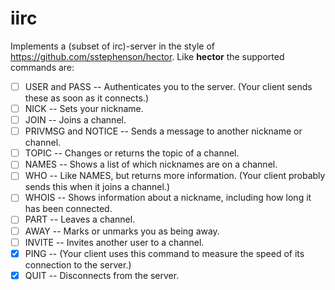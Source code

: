 # iirc

Implements a (subset of irc)-server in the style of
<https://github.com/sstephenson/hector>. Like __hector__ the supported commands
are:

- [ ] USER and PASS -- Authenticates you to the server. (Your client sends these as
  soon as it connects.)
- [ ] NICK -- Sets your nickname.
- [ ] JOIN -- Joins a channel.
- [ ] PRIVMSG and NOTICE -- Sends a message to another nickname or channel.
- [ ] TOPIC -- Changes or returns the topic of a channel.
- [ ] NAMES -- Shows a list of which nicknames are on a channel.
- [ ] WHO -- Like NAMES, but returns more information. (Your client probably sends
  this when it joins a channel.)
- [ ] WHOIS -- Shows information about a nickname, including how long it has been
  connected.
- [ ] PART -- Leaves a channel.
- [ ] AWAY -- Marks or unmarks you as being away.
- [ ] INVITE -- Invites another user to a channel.
- [X] PING -- (Your client uses this command to measure the speed of its connection
  to the server.)
- [X] QUIT -- Disconnects from the server.
